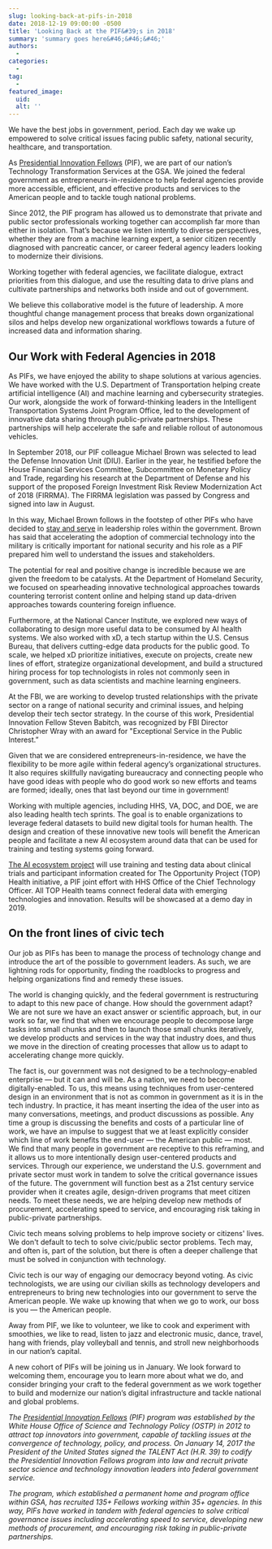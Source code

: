 ```yaml
---
slug: looking-back-at-pifs-in-2018
date: 2018-12-19 09:00:00 -0500
title: 'Looking Back at the PIF&#39;s in 2018'
summary: 'summary goes here&#46;&#46;&#46;'
authors:
  -
categories:
  -
tag:
  -
featured_image:
  uid:
  alt: ''
---
```


We have the best jobs in government, period. Each day we wake up empowered to solve critical issues facing public safety, national security, healthcare, and transportation.

As [Presidential Innovation Fellows](https://presidentialinnovationfellows.gov/) (PIF), we are part of our nation’s Technology Transformation Services at the GSA. We joined the federal government as entrepreneurs-in-residence to help  federal agencies provide more accessible, efficient, and effective products and services to the American people and to tackle tough national problems.

Since 2012, the PIF program has allowed us to demonstrate that private and public sector professionals working together can accomplish far more than either in isolation. That’s because we listen intently to diverse perspectives, whether they are from a machine learning expert, a senior citizen recently diagnosed with pancreatic cancer, or career federal agency leaders looking to modernize their divisions.

Working together with federal agencies, we facilitate dialogue, extract priorities from this dialogue, and use the resulting data to drive plans and cultivate partnerships and networks both inside and out of government.

We believe this collaborative model is the future of leadership. A more thoughtful change management process that breaks down organizational silos and helps develop new organizational workflows towards a future of increased data and information sharing.

## Our Work with Federal Agencies in 2018

As PIFs, we have enjoyed the ability to shape solutions at various agencies. We have worked with the U.S. Department of Transportation helping create artificial intelligence (AI) and machine learning and cybersecurity strategies. Our work, alongside the work of forward-thinking leaders in the Intelligent Transportation Systems Joint Program Office, led to the development of innovative data sharing through public-private partnerships. These partnerships will help accelerate the safe and reliable rollout of autonomous vehicles.

In September 2018, our PIF colleague Michael Brown was selected to lead the Defense Innovation Unit (DIU). Earlier in the year, he testified before the House Financial Services Committee, Subcommittee on Monetary Policy and Trade, regarding his research at the Department of Defense and his support of the proposed Foreign Investment Risk Review Modernization Act of 2018 (FIRRMA). The FIRRMA legislation was passed by Congress and signed into law in August.


In this way, Michael Brown follows in the footstep of other PIFs who have decided to [stay and serve](https://www.fedscoop.com/presidential-innovation-fellows-pifs-why-they-stay/) in leadership roles within the government. Brown has said that accelerating the adoption of commercial technology into the military is critically important for national security and his role as a PIF prepared him well to understand the issues and stakeholders.

The potential for real and positive change is incredible because we are given the freedom to be catalysts. At the Department of Homeland Security, we focused on spearheading innovative technological approaches towards countering terrorist content online and helping stand up data-driven approaches towards countering foreign influence.

Furthermore, at the National Cancer Institute, we explored new ways of collaborating to design more useful data to be consumed by AI health systems. We also worked with xD, a tech startup within the U.S. Census Bureau, that delivers cutting-edge data products for the public good. To scale, we helped xD prioritize initiatives, execute on projects, create new lines of effort, strategize organizational development, and build a structured hiring process for top technologists in roles not commonly seen in government, such as data scientists and machine learning engineers.

At the FBI, we are working to develop trusted relationships with the private sector on a range of national security and criminal issues, and helping develop their tech sector strategy. In the course of this work, Presidential Innovation Fellow Steven Babitch, was recognized by FBI Director Christopher Wray with an award for "Exceptional Service in the Public Interest.”

Given that we are considered entrepreneurs-in-residence, we have the flexibility to be more agile within federal agency’s organizational structures. It also requires  skillfully navigating bureaucracy and connecting people who have good ideas with people who do good work so new efforts and teams are formed; ideally, ones that last beyond our time in government!

Working with multiple agencies, including HHS, VA, DOC, and DOE, we are also leading health tech sprints. The goal is to enable organizations to leverage federal datasets to build new digital tools for human health. The design and creation of these innovative new tools will benefit the American people and facilitate a new AI ecosystem around data that can be used for training and testing systems going forward.

[The AI ecosystem project](https://digital.gov/2018/11/02/health-tech-sprint-aims-at-improving-care-access-experience/) will use training and testing data about clinical trials and participant information created for The Opportunity Project (TOP) Health initiative, a PIF joint effort with HHS Office of the Chief Technology Officer. All TOP Health teams connect federal data with emerging technologies and innovation. Results will be showcased at a demo day in 2019.

## On the front lines of civic tech

Our job as PIFs has been to manage the process of technology change and introduce the art of the possible to government leaders. As such, we are lightning rods for opportunity, finding the roadblocks to progress and helping organizations find and remedy these issues.

The world is changing quickly, and the federal government is restructuring to adapt to this new pace of change. How should the government adapt? We are not sure we have an exact answer or scientific approach, but, in our work so far, we find that when we encourage people to decompose large tasks into small chunks and then to launch those small chunks iteratively, we develop products and services in the way that industry does, and thus we move in the direction of creating processes that allow us to adapt to accelerating change more quickly.

The fact is, our government was not designed to be a technology-enabled enterprise — but it can and will be. As a nation, we need to become digitally-enabled. To us, this means using techniques from user-centered design in an environment that is not as common in government as it is in the tech industry. In practice, it has meant inserting the idea of the user into as many conversations, meetings, and product discussions as possible. Any time a group is discussing the benefits and costs of a particular line of work, we have an impulse to suggest that we at least explicitly consider which line of work benefits the end-user — the American public — most. We find that many people in government are receptive to this reframing, and it allows us to more intentionally design user-centered products and services.
Through our experience, we understand the U.S. government and private sector must work in tandem to solve the critical governance issues of the future. The government will function best as a 21st century service provider when it creates agile, design-driven programs that meet citizen needs. To meet these needs, we are helping develop new methods of procurement, accelerating speed to service, and encouraging risk taking in public-private partnerships.

Civic tech means solving problems to help improve society or citizens' lives. We don't default to tech to solve civic/public sector problems. Tech may, and often is, part of the solution, but there is often a deeper challenge that must be solved in conjunction with technology.

Civic tech is our way of engaging our democracy beyond voting. As civic technologists, we are using our civilian skills as technology developers and entrepreneurs to bring new technologies into our government to serve the American people. We wake up knowing that when we go to work, our boss is you — the American people.

Away from PIF, we like to volunteer, we like to cook and experiment with smoothies, we like to read, listen to jazz and electronic music, dance, travel, hang with friends, play volleyball and tennis, and stroll new neighborhoods in our nation’s capital.

A new cohort of PIFs will be joining us in January. We look forward to welcoming them, encourage you to learn more about what we do, and consider bringing your craft to the federal government as we work together to build and modernize our nation’s digital infrastructure and tackle national and global problems.

_The [Presidential Innovation Fellows](https://presidentialinnovationfellows.gov/) (PIF) program was established by the White House Office of Science and Technology Policy (OSTP) in 2012 to attract top innovators into government, capable of tackling issues at the convergence of technology, policy, and process. On January 14, 2017  the President of the United States signed the TALENT Act (H.R. 39) to codify the Presidential Innovation Fellows program into law and recruit private sector science and technology innovation leaders into federal government service._

_The program, which established a permanent home and program office within GSA, has recruited 135+ Fellows working within 35+ agencies. In this way, PIFs have worked in tandem with federal agencies to solve critical governance issues including accelerating speed to service, developing new methods of procurement, and encouraging risk taking in public-private partnerships._

